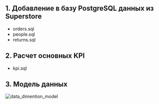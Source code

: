 ## 1. Добавление в базу PostgreSQL данных из Superstore
 - orders.sql
 - people.sql
 - returns.sql

## 2. Расчет основных KPI
 - kpi.sql

## 3. Модель данных
![data_dimention_model](https://github.com/Qehh/Data-Engineering/assets/58768263/eeaa8cc3-0e4c-4527-a74a-f38c3c9181f8)
